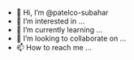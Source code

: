- 👋 Hi, I’m @patelco-subahar
- 👀 I’m interested in ...
- 🌱 I’m currently learning ...
- 💞️ I’m looking to collaborate on ...
- 📫 How to reach me ...

<!---
patelco-subahar/patelco-subahar is a ✨ special ✨ repository because its `README.md` (this file) appears on your GitHub profile.
You can click the Preview link to take a look at your changes.
--->
